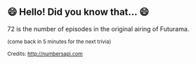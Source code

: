 ## 😄 Hello! Did you know that... 😄
72 is the number of episodes in the original airing of Futurama.

<sup>(come back in 5 minutes for the next trivia)</sup>


<sup>Credits: http://numbersapi.com</sup>
